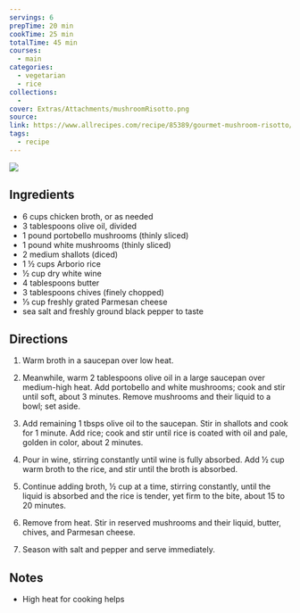 ```yaml
---
servings: 6
prepTime: 20 min
cookTime: 25 min
totalTime: 45 min
courses:
  - main
categories:
  - vegetarian
  - rice
collections:
  -
cover: Extras/Attachments/mushroomRisotto.png
source:
link: https://www.allrecipes.com/recipe/85389/gourmet-mushroom-risotto/
tags:
  - recipe
---
```


![](Extras/Attachments/mushroomRisotto.png)


## Ingredients

- 6 cups chicken broth, or as needed
- 3 tablespoons olive oil, divided
- 1 pound portobello mushrooms (thinly sliced)
- 1 pound white mushrooms (thinly sliced)
- 2 medium shallots (diced)
- 1 ½ cups Arborio rice
- ½ cup dry white wine
- 4 tablespoons butter
- 3 tablespoons chives (finely chopped)
- ⅓ cup freshly grated Parmesan cheese
- sea salt and freshly ground black pepper to taste


## Directions

1. Warm broth in a saucepan over low heat.

2. Meanwhile, warm 2 tablespoons olive oil in a large saucepan over medium-high heat. Add portobello and white mushrooms; cook and stir until soft, about 3 minutes. Remove mushrooms and their liquid to a bowl; set aside.

3. Add remaining 1 tbsps olive oil to the saucepan. Stir in shallots and cook for 1 minute. Add rice; cook and stir until rice is coated with oil and pale, golden in color, about 2 minutes.

4. Pour in wine, stirring constantly until wine is fully absorbed. Add ½ cup warm broth to the rice, and stir until the broth is absorbed.

5. Continue adding broth, ½ cup at a time, stirring constantly, until the liquid is absorbed and the rice is tender, yet firm to the bite, about 15 to 20 minutes.

6. Remove from heat. Stir in reserved mushrooms and their liquid, butter, chives, and Parmesan cheese.

7. Season with salt and pepper and serve immediately.


## Notes

- High heat for cooking helps